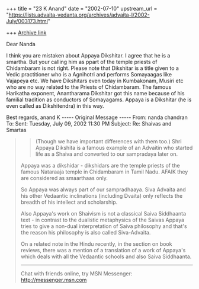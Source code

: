 +++
title = "23 K Anand"
date = "2002-07-10"
upstream_url = "https://lists.advaita-vedanta.org/archives/advaita-l/2002-July/003173.html"

+++
[Archive link](https://lists.advaita-vedanta.org/archives/advaita-l/2002-July/003173.html)

Dear Nanda

I think you are mistaken about Appaya Dikshitar. I agree that he is a
smartha. But your calling him as ppart of the temple priests of Chidambaram
is not right. Please note that Dikshitar is a title given to a Vedic
practitioner who is a Agnihotri and performs Somayaagas like Vajapeya etc.
We have Dikshitars even today in Kumbakonam, Musiri etc who are no way
related to the Priests of Chidambaram. The famous Harikatha exponent,
Anantharama Dikshitar got this name because of his familial tradition as
conductors of Somayagams. Appaya is a Dikshitar (he is even called as
Dikshitendra) in this way.

Best regards,
anand K
----- Original Message -----
From: nanda chandran <vpcnk at HOTMAIL.COM>
To: <ADVAITA-L at LISTS.ADVAITA-VEDANTA.ORG>
Sent: Tuesday, July 09, 2002 11:30 PM
Subject: Re: Shaivas and Smartas


> >(Though we have important differences with them
> >too.)  Shri Appaya Dikshita is a famous example of an Advaitin who
started
> >life as a Shaiva and converted to our sampradaya later on.
>
> Appaya was a dikshidar - dikshidars are the temple priests of the famous
> Nataraaja temple in Chidambaram in Tamil Nadu. AFAIK they are considered
as
> smaarthaas only.
>
> So Appaya was always part of our sampradhaaya. Siva Advaita and his other
> Vedaantic inclinations (including Dvaita) only reflects the breadth of his
> intellect and scholarship.
>
> Also Appaya's work on Shaivism is not a classical Saiva Siddhaanta text -
in
> contrast to the dualistic metaphysics of the Saivas Appaya tries to give a
> non-dual interpretation of Saiva philosophy and that's the reason his
> philosophy is also called Siva-Advaita.
>
> On a related note in the Hindu recently, in the section on book reviews,
> there was a mention of a translation of a work of Appaya's which deals
with
> all the Vedaantic schools and also Saiva Siddhaanta.
>
>
> _________________________________________________________________
> Chat with friends online, try MSN Messenger: http://messenger.msn.com
>

